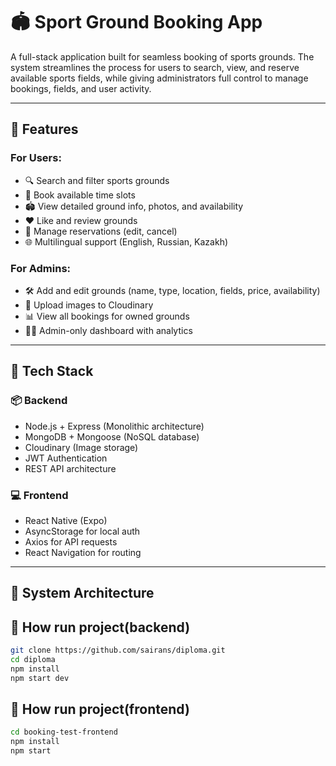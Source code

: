 # 🏟️ Sport Ground Booking App

A full-stack application built for seamless booking of sports grounds. The system streamlines the process for users to search, view, and reserve available sports fields, while giving administrators full control to manage bookings, fields, and user activity.

---

## 📱 Features

### For Users:
- 🔍 Search and filter sports grounds
- 📅 Book available time slots
- 🏟 View detailed ground info, photos, and availability
- ❤️ Like and review grounds
- 👤 Manage reservations (edit, cancel)
- 🌐 Multilingual support (English, Russian, Kazakh)

### For Admins:
- 🛠 Add and edit grounds (name, type, location, fields, price, availability)
- 📸 Upload images to Cloudinary
- 📊 View all bookings for owned grounds
- 🧑‍💻 Admin-only dashboard with analytics

---

## 🧱 Tech Stack

### 📦 Backend
- Node.js + Express (Monolithic architecture)
- MongoDB + Mongoose (NoSQL database)
- Cloudinary (Image storage)
- JWT Authentication
- REST API architecture

### 💻 Frontend
- React Native (Expo)
- AsyncStorage for local auth
- Axios for API requests
- React Navigation for routing

---

## 📐 System Architecture
## 🚀 How run project(backend)
```bash
git clone https://github.com/sairans/diploma.git
cd diploma
npm install
npm start dev
```
## 🚀 How run project(frontend)
```bash
cd booking-test-frontend
npm install
npm start 
```
